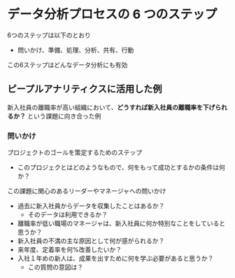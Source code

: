 # データ分析プロセスの 6 つのステップ
6つのステップは以下のとおり
- 問いかけ、準備、処理、分析、共有、行動

この6ステップはどんなデータ分析にも有効

## ピープルアナリティクスに活用した例

新入社員の離職率が高い組織において、**どうすれば新入社員の離職率を下げられるか？** という課題に向き合った例

### 問いかけ
プロジェクトのゴールを策定するためのステップ
- このプロジェクとはどのようなもので、何をもって成功とするかの条件は何か？

この課題に関心のあるリーダーやマネージャへの問いかけ
- 過去に新入社員からデータを収集したことはあるか？
  - そのデータは利用できるか？
- 離職率が低い職場のマネージャは、新入社員に何か特別なことをしていると思うか？
- 新入社員の不満の主な原因として何が感がられるか？
- 来年度、定着率を何%改善したいか？
- 入社１年めの新人は、成果を出すために何を学ぶ必要があると思うか？
  - この質問の意図は？

